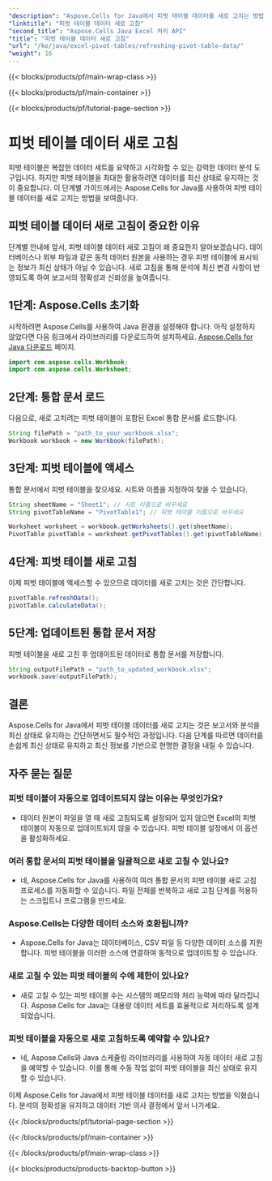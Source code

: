 ```yaml
---
"description": "Aspose.Cells for Java에서 피벗 테이블 데이터를 새로 고치는 방법을 알아보세요. 데이터를 손쉽게 최신 상태로 유지하세요."
"linktitle": "피벗 테이블 데이터 새로 고침"
"second_title": "Aspose.Cells Java Excel 처리 API"
"title": "피벗 테이블 데이터 새로 고침"
"url": "/ko/java/excel-pivot-tables/refreshing-pivot-table-data/"
"weight": 16
---
```


{{< blocks/products/pf/main-wrap-class >}}

{{< blocks/products/pf/main-container >}}

{{< blocks/products/pf/tutorial-page-section >}}

# 피벗 테이블 데이터 새로 고침


피벗 테이블은 복잡한 데이터 세트를 요약하고 시각화할 수 있는 강력한 데이터 분석 도구입니다. 하지만 피벗 테이블을 최대한 활용하려면 데이터를 최신 상태로 유지하는 것이 중요합니다. 이 단계별 가이드에서는 Aspose.Cells for Java를 사용하여 피벗 테이블 데이터를 새로 고치는 방법을 보여줍니다.

## 피벗 테이블 데이터 새로 고침이 중요한 이유

단계별 안내에 앞서, 피벗 테이블 데이터 새로 고침이 왜 중요한지 알아보겠습니다. 데이터베이스나 외부 파일과 같은 동적 데이터 원본을 사용하는 경우 피벗 테이블에 표시되는 정보가 최신 상태가 아닐 수 있습니다. 새로 고침을 통해 분석에 최신 변경 사항이 반영되도록 하여 보고서의 정확성과 신뢰성을 높여줍니다.

## 1단계: Aspose.Cells 초기화

시작하려면 Aspose.Cells를 사용하여 Java 환경을 설정해야 합니다. 아직 설정하지 않았다면 다음 링크에서 라이브러리를 다운로드하여 설치하세요. [Aspose.Cells for Java 다운로드](https://releases.aspose.com/cells/java/) 페이지.

```java
import com.aspose.cells.Workbook;
import com.aspose.cells.Worksheet;
```

## 2단계: 통합 문서 로드

다음으로, 새로 고치려는 피벗 테이블이 포함된 Excel 통합 문서를 로드합니다.

```java
String filePath = "path_to_your_workbook.xlsx";
Workbook workbook = new Workbook(filePath);
```

## 3단계: 피벗 테이블에 액세스

통합 문서에서 피벗 테이블을 찾으세요. 시트와 이름을 지정하여 찾을 수 있습니다.

```java
String sheetName = "Sheet1"; // 시트 이름으로 바꾸세요
String pivotTableName = "PivotTable1"; // 피벗 테이블 이름으로 바꾸세요

Worksheet worksheet = workbook.getWorksheets().get(sheetName);
PivotTable pivotTable = worksheet.getPivotTables().get(pivotTableName);
```

## 4단계: 피벗 테이블 새로 고침

이제 피벗 테이블에 액세스할 수 있으므로 데이터를 새로 고치는 것은 간단합니다.

```java
pivotTable.refreshData();
pivotTable.calculateData();
```

## 5단계: 업데이트된 통합 문서 저장

피벗 테이블을 새로 고친 후 업데이트된 데이터로 통합 문서를 저장합니다.

```java
String outputFilePath = "path_to_updated_workbook.xlsx";
workbook.save(outputFilePath);
```

## 결론

Aspose.Cells for Java에서 피벗 테이블 데이터를 새로 고치는 것은 보고서와 분석을 최신 상태로 유지하는 간단하면서도 필수적인 과정입니다. 다음 단계를 따르면 데이터를 손쉽게 최신 상태로 유지하고 최신 정보를 기반으로 현명한 결정을 내릴 수 있습니다.

## 자주 묻는 질문

### 피벗 테이블이 자동으로 업데이트되지 않는 이유는 무엇인가요?
   - 데이터 원본이 파일을 열 때 새로 고침되도록 설정되어 있지 않으면 Excel의 피벗 테이블이 자동으로 업데이트되지 않을 수 있습니다. 피벗 테이블 설정에서 이 옵션을 활성화하세요.

### 여러 통합 문서의 피벗 테이블을 일괄적으로 새로 고칠 수 있나요?
   - 네, Aspose.Cells for Java를 사용하여 여러 통합 문서의 피벗 테이블 새로 고침 프로세스를 자동화할 수 있습니다. 파일 전체를 반복하고 새로 고침 단계를 적용하는 스크립트나 프로그램을 만드세요.

### Aspose.Cells는 다양한 데이터 소스와 호환됩니까?
   - Aspose.Cells for Java는 데이터베이스, CSV 파일 등 다양한 데이터 소스를 지원합니다. 피벗 테이블을 이러한 소스에 연결하여 동적으로 업데이트할 수 있습니다.

### 새로 고칠 수 있는 피벗 테이블의 수에 제한이 있나요?
   - 새로 고칠 수 있는 피벗 테이블 수는 시스템의 메모리와 처리 능력에 따라 달라집니다. Aspose.Cells for Java는 대용량 데이터 세트를 효율적으로 처리하도록 설계되었습니다.

### 피벗 테이블을 자동으로 새로 고침하도록 예약할 수 있나요?
   - 네, Aspose.Cells와 Java 스케줄링 라이브러리를 사용하여 자동 데이터 새로 고침을 예약할 수 있습니다. 이를 통해 수동 작업 없이 피벗 테이블을 최신 상태로 유지할 수 있습니다.

이제 Aspose.Cells for Java에서 피벗 테이블 데이터를 새로 고치는 방법을 익혔습니다. 분석의 정확성을 유지하고 데이터 기반 의사 결정에서 앞서 나가세요.

{{< /blocks/products/pf/tutorial-page-section >}}

{{< /blocks/products/pf/main-container >}}

{{< /blocks/products/pf/main-wrap-class >}}

{{< blocks/products/products-backtop-button >}}